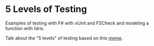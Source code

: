 # 5 Levels of Testing

Examples of testing with F# with xUnit and FSCheck and modeling a function with Idris.

Talk about the "5 levels" of testing based on this [meme](https://twitter.com/DavidKPiano/status/988479847352750080).
